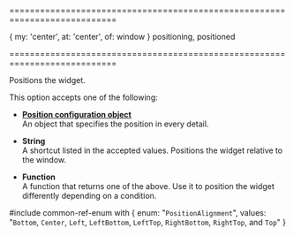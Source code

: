 ===========================================================================
<!--default-->{ my: 'center', at: 'center', of: window }<!--/default-->
<!--firedEvents-->positioning, positioned<!--/firedEvents-->
===========================================================================

<!--shortDescription-->
Positions the widget.
<!--/shortDescription-->

<!--fullDescription-->
This option accepts one of the following:

- **[Position configuration object](/Documentation/ApiReference/Common/Object_Structures/positionConfig/)**    
An object that specifies the position in every detail.

- **String**        
A shortcut listed in the accepted values. Positions the widget relative to the window.

- **Function**      
A function that returns one of the above. Use it to position the widget differently depending on a condition.

#include common-ref-enum with {
    enum: "`PositionAlignment`",
    values: "`Bottom`, `Center`, `Left`, `LeftBottom`, `LeftTop`, `RightBottom`, `RightTop`, and `Top`"
}
<!--/fullDescription-->